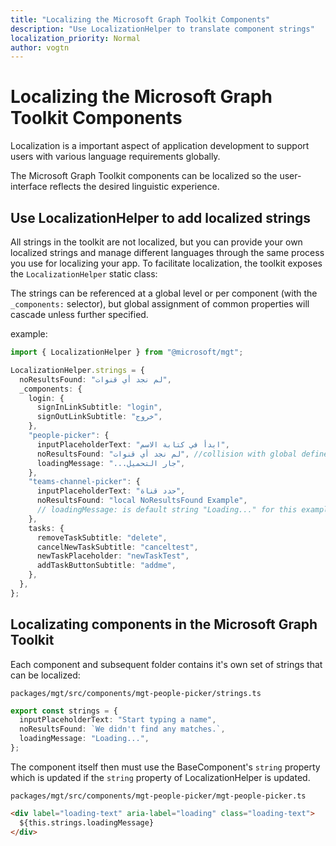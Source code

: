 ```yaml
---
title: "Localizing the Microsoft Graph Toolkit Components"
description: "Use LocalizationHelper to translate component strings"
localization_priority: Normal
author: vogtn
---
```


# Localizing the Microsoft Graph Toolkit Components

Localization is a important aspect of application development to support users with various language requirements globally.

The Microsoft Graph Toolkit components can be localized so the user-interface reflects the desired linguistic experience.

## Use LocalizationHelper to add localized strings

All strings in the toolkit are not localized, but you can provide your own localized strings and manage different languages through the same process you use for localizing your app. To facilitate localization, the toolkit exposes the `LocalizationHelper` static class:

The strings can be referenced at a global level or per component (with the `_components:` selector), but global assignment of common properties will cascade unless further specified.

example:

```ts
import { LocalizationHelper } from "@microsoft/mgt";

LocalizationHelper.strings = {
  noResultsFound: "لم نجد أي قنوات",
  _components: {
    login: {
      signInLinkSubtitle: "login",
      signOutLinkSubtitle: "خروج",
    },
    "people-picker": {
      inputPlaceholderText: "ابدأ في كتابة الاسم",
      noResultsFound: "لم نجد أي قنوات", //collision with global defined noResultsFound will overwrite with local result
      loadingMessage: "...جار التحميل",
    },
    "teams-channel-picker": {
      inputPlaceholderText: "حدد قناة",
      noResultsFound: "local NoResultsFound Example",
      // loadingMessage: is default string "Loading..." for this example since not defined globally or locally
    },
    tasks: {
      removeTaskSubtitle: "delete",
      cancelNewTaskSubtitle: "canceltest",
      newTaskPlaceholder: "newTaskTest",
      addTaskButtonSubtitle: "addme",
    },
  },
};
```

## Localizating components in the Microsoft Graph Toolkit

Each component and subsequent folder contains it's own set of strings that can be
localized:

`packages/mgt/src/components/mgt-people-picker/strings.ts`

```ts
export const strings = {
  inputPlaceholderText: "Start typing a name",
  noResultsFound: `We didn't find any matches.`,
  loadingMessage: "Loading...",
};
```

The component itself then must use the BaseComponent's `string` property which is updated if the `string` property of LocalizationHelper is updated.

`packages/mgt/src/components/mgt-people-picker/mgt-people-picker.ts`

```html
<div label="loading-text" aria-label="loading" class="loading-text">
  ${this.strings.loadingMessage}
</div>
```
